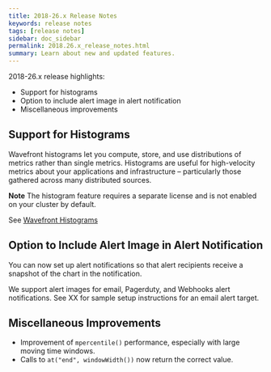 ```yaml
---
title: 2018-26.x Release Notes
keywords: release notes
tags: [release notes]
sidebar: doc_sidebar
permalink: 2018.26.x_release_notes.html
summary: Learn about new and updated features.
---
```


2018-26.x release highlights:
* Support for histograms
* Option to include alert image in alert notification
* Miscellaneous improvements


## Support for Histograms
Wavefront histograms let you compute, store, and use distributions of metrics rather than single metrics. Histograms are useful for high-velocity metrics about your applications and infrastructure – particularly those gathered across many distributed sources.

**Note** The histogram feature requires a separate license and is not enabled on your cluster by default.

See [Wavefront Histograms](https://docs.wavefront.com/proxies_histograms.html)

## Option to Include Alert Image in Alert Notification

You can now set up alert notifications so that alert recipients receive a snapshot of the chart in the notification.

We support alert images for email, Pagerduty, and Webhooks alert notifications. See XX for sample setup instructions for an email alert target.

## Miscellaneous Improvements

* Improvement of `mpercentile()` performance, especially with large moving time windows.
* Calls to `at("end", windowWidth())` now return the correct value.
